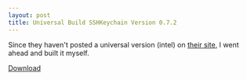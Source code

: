 ```yaml
--- 
layout: post
title: Universal Build SSHKeychain Version 0.7.2
---
```

Since they haven't posted a universal version (intel) on [their site](http://www.sshkeychain.org), I went ahead and built it myself.

[Download](http://r00tshell.com/static/SSHKeychain.dmg)

